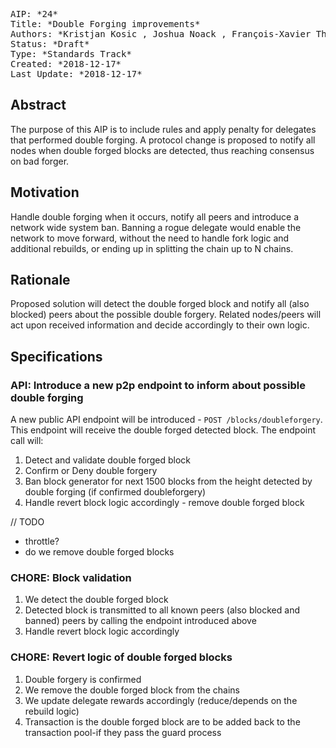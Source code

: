 <pre>
AIP: *24*
Title: *Double Forging improvements*
Authors: *Kristjan Kosic <kristjan@ark.io>, Joshua Noack <joshua@ark.io>, François-Xavier Thoorens <fx.thoorens@ark.io>*
Status: *Draft*
Type: *Standards Track*
Created: *2018-12-17*
Last Update: *2018-12-17*
</pre>

## Abstract
The purpose of this AIP is to include rules and apply penalty for delegates that performed double forging. A protocol change is proposed to notify all nodes when double forged blocks are detected, thus reaching consensus on bad forger.

## Motivation
Handle double forging when it occurs, notify all peers and introduce a network wide system ban. Banning a rogue delegate would enable the network to move forward, without the need to handle fork logic and additional rebuilds, or ending up in splitting the chain up to N chains.

## Rationale
Proposed solution will detect the double forged block and notify all (also blocked) peers about the possible double forgery. Related nodes/peers will act upon received information and decide accordingly to their own logic.

## Specifications
### API: Introduce a new p2p endpoint to inform about possible double forging
A new public API endpoint will be introduced - `POST /blocks/doubleforgery`. This endpoint will receive the double forged detected block. The endpoint call will:
1. Detect and validate double forged block
2. Confirm or Deny double forgery
3. Ban block generator for next 1500 blocks from the height detected by double forging (if confirmed doubleforgery)
4. Handle revert block logic accordingly - remove double forged block

// TODO 
- throttle? 
- do we remove double forged blocks

### CHORE: Block validation
1. We detect the double forged block
2. Detected block is transmitted to all known peers (also blocked and banned) peers by calling the endpoint introduced above
3. Handle revert block logic accordingly

### CHORE: Revert logic of double forged blocks
1. Double forgery is confirmed
2. We remove the double forged block from the chains
3. We update delegate rewards accordingly (reduce/depends on the rebuild logic)
4. Transaction is the double forged block are to be added back to the transaction pool-if they pass the guard process